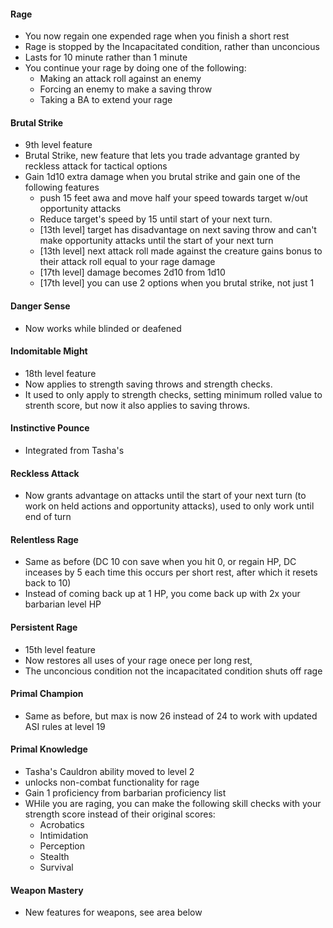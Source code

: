 #### Rage
* You now regain one expended rage when you finish a short rest
* Rage is stopped by the Incapacitated condition, rather than unconcious
* Lasts for 10 minute rather than 1 minute
* You continue your rage by doing one of the following:
    * Making an attack roll against an enemy
    * Forcing an enemy to make a saving throw
    * Taking a BA to extend your rage

#### Brutal Strike
* 9th level feature
* Brutal Strike, new feature that lets you trade advantage granted by reckless attack for tactical options
* Gain 1d10 extra damage when you brutal strike and gain one of the following features
    * push 15 feet awa and move half your speed towards target w/out opportunity attacks
    * Reduce target's speed by 15 until start of your next turn.
    * [13th level] target has disadvantage on next saving throw and can't make opportunity attacks until the start of your next turn
    * [13th level] next attack roll made against the creature gains bonus to their attack roll equal to your rage damage
    * [17th level] damage becomes 2d10 from 1d10
    * [17th level] you can use 2 options when you brutal strike, not just 1

#### Danger Sense
* Now works while blinded or deafened

#### Indomitable Might
* 18th level feature
* Now applies to strength saving throws and strength checks.
* It used to only apply to strength checks, setting minimum rolled value to strenth score, but now it also applies to saving throws.

#### Instinctive Pounce
* Integrated from Tasha's

#### Reckless Attack
* Now grants advantage on attacks until the start of your next turn (to work on held actions and opportunity attacks), used to only work until end of turn

#### Relentless Rage
* Same as before (DC 10 con save when you hit 0, or regain HP, DC inceases by 5 each time this occurs per short rest, after which it resets back to 10)
* Instead of coming back up at 1 HP, you come back up with 2x your barbarian level HP

#### Persistent Rage
* 15th level feature
* Now restores all uses of your rage onece per long rest,
* The unconcious condition not the incapacitated condition shuts off rage

#### Primal Champion
* Same as before, but max is now 26 instead of 24 to work with updated ASI rules at level 19

#### Primal Knowledge
* Tasha's Cauldron ability moved to level 2
* unlocks non-combat functionality for rage
* Gain 1 proficiency from barbarian proficiency list
* WHile you are raging, you can make the following skill checks with your strength score instead of their original scores:
    * Acrobatics
    * Intimidation
    * Perception
    * Stealth
    * Survival

#### Weapon Mastery
* New features for weapons, see area below